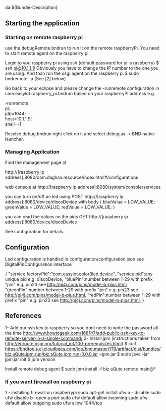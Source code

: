 # 
da
${Bundle-Description}

## Starting the application 

### Starting on remote raspberry pi
use the debugRemote.bndrun to run it on the remote raspberryPi. You need to start remote agent on the raspberry pi. 

Login to you raspberry pi using ssh (default password for pi is raspberry)
$ ssh pi@10.1.1.9
Obviously you have to change the IP number to the one you are using. And than run the osgi agent on the raspberry pi
$ sudo bndremote -a (See [2] below)

Go back to your eclipse and please change the -runremote configuration in com.easyiot.raspberry_pi.bndrun based on your raspberryPi address e.g.

-runremote: \
	pi; \
		jdb=1044; \
		host=10.1.1.9; \
		shell=-1
 
Resolve debug.bndrun right click on it and select debug as -> BND native launcher.

### Managing Application
Find the management page at 

http://[raspberry ip address]:8080/com.daghan.resource/index.html#/configurations

web console at
http://[raspberry ip address]:8080/system/console/services

you can turn on/off an led using 
POST  http://[raspberry ip address]:8080/device/discoDevice with body 
{
    blueValue = LOW_VALUE;
	greenValue = LOW_VALUE;
	redValue = LOW_VALUE;
}

you can read the values on the pins 
GET http://[raspberry ip address]:8080/device/discoDevice

See configuration for details

## Configuration

Led configuration is handled in configuration/configuration.json see DigitalPinConfiguration interface 

  {
     "service.factoryPid":"com.easyiot.color3led.device",
     "service.pid":any unique pid e.g. discoDevice,
     "bluePin":number between 1-29 with prefix "pin" e.g. pin23 see http://pi4j.com/pins/model-b-plus.html,
     "greenPin":number between 1-29 with prefix "pin" e.g. pin23 see http://pi4j.com/pins/model-b-plus.html,
     "redPin":number between 1-29 with prefix "pin" e.g. pin23 see http://pi4j.com/pins/model-b-plus.html,
  }


## References

1- Add our ssh key to raspberry so you dont need to write the password all the time
http://www.howtogeek.com/168147/add-public-ssh-key-to-remote-server-in-a-single-command/
2- Install jpm (instructions taken from http://enroute.osgi.org/tutorial_iot/100-prerequisites.html)
$ curl https://bndtools.ci.cloudbees.com/job/bnd.master/719/artifact/dist/bundles/biz.aQute.jpm.run/biz.aQute.jpm.run-3.0.0.jar &gt;jpm.jar
$ sudo java -jar jpm.jar init
$ jpm version

Install remote debug agent
$ sudo jpm install -f biz.aQute.remote.main@*


### If you want firewall on raspberry pi
 
1 - installing firewall on raspberrypi
sudo apt-get install ufw
a - disable sudo ufw disable
b- open a port
 sudo ufw default allow incoming
 sudo ufw default allow outgoing
 sudo ufw allow 1044/tcp